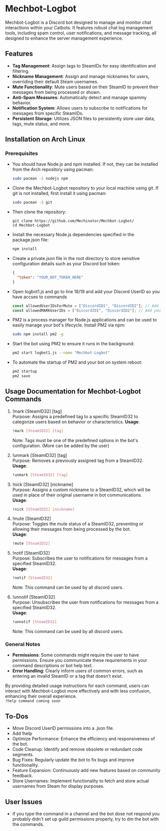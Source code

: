 # Mechbot-Logbot

Mechbot-Logbot is a Discord bot designed to manage and monitor chat interactions within your Catbots. It features robust chat log management tools, including spam control, user notifications, and message tracking, all designed to enhance the server management experience.

## Features

- **Tag Management**: Assign tags to SteamIDs for easy identification and filtering.
- **Nickname Management**: Assign and manage nicknames for users, overriding their default Steam usernames.
- **Mute Functionality**: Mute users based on their SteamID to prevent their messages from being processed or shown.
- **Anti-Spam Measures**: Automatically detect and manage spammy behavior.
- **Notification System**: Allows users to subscribe to notifications for messages from specific SteamIDs.
- **Persistent Storage**: Utilizes JSON files to persistently store user data, tags, mute status, and more.

## Installation on Arch Linux

### Prerequisites

- You should have Node.js and npm installed. If not, they can be installed from the Arch repository using pacman:
  ```bash
  sudo pacman -S nodejs npm

- Clone the Mechbot-Logbot repository to your local machine using git. If git is not installed, first install it using pacman:
  ```bash
  sudo pacman -S git

- Then clone the repository:
  ```
  git clone https://github.com/Mechinator/Mechbot-Logbot/
  cd Mechbot-Logbot
- Install the necessary Node.js dependencies specified in the package.json file:
  ```bash
  npm install

- Create a private.json file in the root directory to store sensitive configuration details such as your Discord bot token:
  ```json
  {
    "token": "YOUR_BOT_TOKEN_HERE"
  }
  ```
- Open logbot1.js and go to line 18/19 and add your Discord UserID so you have accses to commands
  ```javascript
  const allowedUserIDsForMute = ["DiscordID1", "DiscordID2"]; // Add your allowed Discord user IDs here to mute players
  const allowedMARKUserIDs = ["DiscordID1", "DiscordID2"]; // Add your allowed Discord user IDs here to mark/nick players
  ```
- PM2 is a process manager for Node.js applications and can be used to easily manage your bot's lifecycle. Install PM2 via npm:

  ```bash
  sudo npm install pm2 -g

- Start the bot using PM2 to ensure it runs in the background:

  ```bash
  pm2 start logbot1.js --name "Mechbot-Logbot"

- To automate the startup of PM2 and your bot on system reboot:
  ```bash
  pm2 startup
  pm2 save
  
## Usage Documentation for Mechbot-Logbot Commands
1. !mark [SteamID32] [tag] <br>
Purpose: Assigns a predefined tag to a specific SteamID32 to categorize users based on behavior or characteristics.
**Usage**:
   ```bash
   !mark [SteamID32] [tag]
   ```
    Note: Tags must be one of the predefined options in the bot's configuration. (More can be added by the user)

2. !unmark [SteamID32] [tag] <br>
Purpose: Removes a previously assigned tag from a SteamID32. <br>
 **Usage**:
    ```bash
    !unmark [SteamID32] [tag]
    ```

3. !nick [SteamID32] [nickname] <br>
Purpose: Assigns a custom nickname to a SteamID32, which will be used in place of their original username in bot communications. <br>
**Usage**:
    ```bash
    !nick [SteamID32] [nickname]
    ```

4. !mute [SteamID32] <br>
Purpose: Toggles the mute status of a SteamID32, preventing or allowing their messages from being processed by the bot.  <br>
 **Usage**:
   ```bash
   !mute [SteamID32]
   ```

5. !notif [SteamID32] <br>
Purpose: Subscribes the user to notifications for messages from a specified SteamID32. <br>
**Usage**:
   ```bash
   !notif [SteamID32]
   ```
   Note: This command can be used by all discord users.

6. !unnotif [SteamID32] <br>
Purpose: Unsubscribes the user from notifications for messages from a specified SteamID32. <br>
**Usage**:
   ```bash
   !unnotif [SteamID32]
   ```
   Note: This command can be used by all discord users.

### General Notes

- **Permissions**: Some commands might require the user to have permissions. Ensure you communicate these requirements in your command descriptions or bot help text.
- **Error Handling**: Clearly inform users of common errors, such as entering an invalid SteamID or a tag that doesn't exist.

By providing detailed usage instructions for each command, users can interact with Mechbot-Logbot more effectively and with less confusion, enhancing their overall experience. <br>
`!help command coming soon`

## To-Dos
- Move Discord UserID permissions into a .json file.
- Add !help
- Optimize Performance: Enhance the efficiency and responsiveness of the bot.
- Code Cleanup: Identify and remove obsolete or redundant code segments.
- Bug Fixes: Regularly update the bot to fix bugs and improve functionality.
- Feature Expansion: Continuously add new features based on community feedback.
- Store Usernames: Implement functionality to fetch and store actual usernames from Steam for display purposes.

## User Issues
- If you type the command in a channel and the bot dose not respond you probably didn't set up guild permissions properly, try to dm the bot with the commands.
